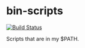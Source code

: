 # bin-scripts
[![Build Status](https://travis-ci.org/fxlv/bin-scripts.svg?branch=master)](https://travis-ci.org/fxlv/bin-scripts)

Scripts that are in my $PATH.
